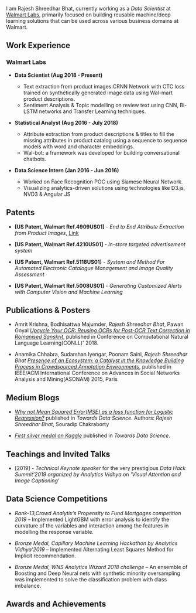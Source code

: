 I am Rajesh Shreedhar Bhat, currently working as a *Data Scientist* at [Walmart Labs](https://www.walmartlabs.com/), primarily focused on building reusable machine/deep learning solutions that can be used across various business domains at Walmart.

## Work Experience
### Walmart Labs
* **Data Scientist (Aug 2018 - Present)**
    * Text extraction from product images:CRNN Network with CTC loss trained on synthetically generated image data using Wal-mart product descriptions.
    * Sentiment Analysis & Topic modelling on review text using CNN, Bi-LSTM networks and Transfer Learning techniques.

* **Statistical Analyst (Aug 2016 - July 2018)**
    * Attribute extraction from product descriptions & titles to fill the missing attributes in product catalog using a sequence to sequence models with word and character embeddings.
    * Wal-bot: a framework was developed for building conversational chatbots.

* **Data Science Intern (Jan 2016 - Jun 2016)**
    * Worked on Face Recognition POC using Siamese Neural Network.
    * Visualizing analytics-driven solutions using technologies like D3.js, NVD3 & Angular JS

## Patents
* **[US Patent, Walmart Ref.4909US01]** - *End to End Attribute Extraction from Product Images*, [Link](https://patentimages.storage.googleapis.com/64/f5/60/3c233403b7b163/US20190311210A1.pdf) 

* **[US Patent, Walmart Ref.4210US01]** - *In-store targeted advertisement system*

* **[US Patent, Walmart Ref.5118US01]** - *System and Method For Automated Electronic Catalogue Management and Image Quality Assessment*

* **[US Patent, Walmart Ref.5008US01]** - *Generating Customized Alerts with Computer Vision and Machine Learning* 


## Publications & Posters
* Amrit Krishna, Bodhisattwa Majumder, *Rajesh Shreedhar Bhat*, Pawan Goyal [*Upcycle Your OCR: Reusing OCRs for Post-OCR Text Correction in Romanised Sanskrit*](http://aclweb.org/anthology/K18-1034), published in Conference on Computational Natural Language Learning(CONLL)' 2018.

* Anamika Chhabra, Sudarshan Iyengar, Poonam Saini, *Rajesh Shreedhar Bhat* [*Presence of an Ecosystem: a Catalyst in the Knowledge Building Process in Crowdsourced Annotation Environments*](http://dl.acm.org/citation.cfm?id=2809410), published in IEEE/ACM International Conference on Advances in Social Networks Analysis and Mining(ASONAM) 2015, Paris


## Medium Blogs
* [*Why not Mean Squared Error(MSE) as a loss function for Logistic Regression?*](https://towardsdatascience.com/why-not-mse-as-a-loss-function-for-logistic-regression-589816b5e03c) published in *Towards Data Science*.
Authors: *Rajesh Shreedhar Bhat*, Souradip Chakraborty 

* [*First silver medal on Kaggle*](https://towardsdatascience.com/first-silver-medal-on-kaggle-d41819182ec9) published in *Towards Data Science*.


## Teachings and Invited Talks
* [2019] - *Technical Keynote speaker* for the very prestigious *Data Hack Summit’2019 organized by Analytics Vidhya* on *'Visual Attention and Image Captioning'*


## Data Science Competitions
* *Rank-13,Crowd Analytix’s Propensity to Fund Mortgages competition 2019* – Implemented LightGBM with error
analysis to identify the curvature of the variables and interaction among the features in modelling the response variable.

* *Bronze Medal, Capillary Machine Learning Hackathon by Analytics Vidhya’2019* – Implemented Alternating Least Squares Method for Implicit recommendation.

* *Bronze Medal, WNS Analytics Wizard 2018 challenge* – An ensemble of Boosting and Deep Neural nets with synthetic minority oversampling was implemented to solve the classification problem with class imbalance.


## Awards and Achievements
